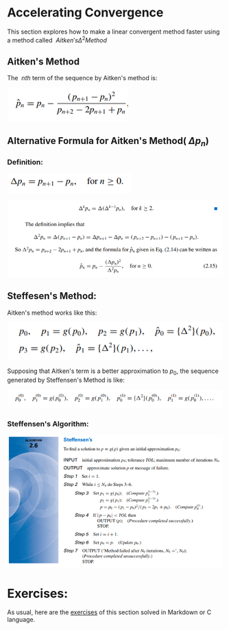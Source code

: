# Accelerating Convergence

This section explores how to make a linear convergent method faster using a method called $\ Aitken's  \Delta^{2}  Method$ 

## Aitken's Method

The $\ nth$ term of the sequence by Aitken's method is:

![image](aitkensterm.png)


## Alternative Formula for Aitken's Method( $\Delta p_{n}$)

### Definition: 

![image](image4.png)


![image](image5.png)

## Steffesen's Method:

Aitken's method works like this:

![image](image.png)

Supposing that Aitken's term is a better approximation to $p_{0}$, the sequence generated by Steffensen's Method is like:

![image1.png](image1.png)


### Steffensen's Algorithm:

![image3](image3.png)

# Exercises:

As usual, here are the [exercises](exercises/) of this section solved in Markdown or C language.
